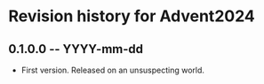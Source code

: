 # Revision history for Advent2024

## 0.1.0.0 -- YYYY-mm-dd

* First version. Released on an unsuspecting world.
